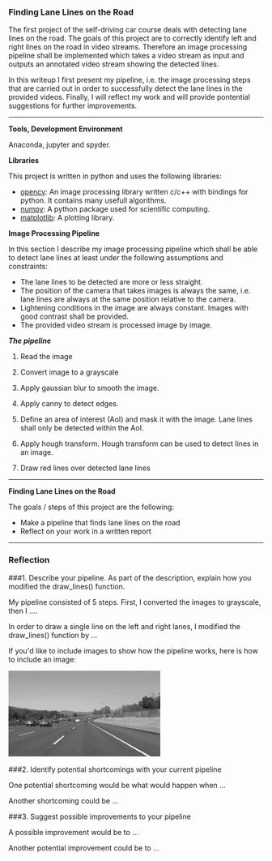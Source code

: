 ### Finding Lane Lines on the Road

The first project of the self-driving car course deals with detecting lane lines on the road. The goals of this project are to correctly identify left and right lines on the road in video streams. 
Therefore an image processing pipeline shall be implemented which takes a video stream as input and outputs an annotated video stream showing the detected lines.

In this writeup I first present my pipeline, i.e. the image processing steps that are carried out in order to successfully detect the lane lines in the provided videos. Finally, I will reflect my work and will provide pontential suggestions for further improvements.

---

**Tools, Development Environment**

Anaconda, jupyter and spyder.

**Libraries**

This project is written in python and uses the following libraries:
* [opencv](http://opencv.org/): An image processing library written c/c++ with bindings for python. It contains many usefull algorithms.
* [numpy](http://www.numpy.org/): A python package used for scientific computing.
* [matplotlib](http://matplotlib.org/): A plotting library.


**Image Processing Pipeline**

In this section I describe my image processing pipeline which shall be able to detect lane lines at least under the following assumptions and constraints:
* The lane lines to be detected are more or less straight.
* The position of the camera that takes images is always the same, i.e. lane lines are always at the same position relative to the camera.
* Lightening conditions in the image are always constant. Images with good contrast shall be provided.
* The provided video stream is processed image by image.

***The pipeline***

1. Read the image

2. Convert image to a grayscale

3. Apply gaussian blur to smooth the image.

4. Apply canny to detect edges.

4. Define an area of interest (AoI) and mask it with the image. Lane lines shall only be detected within the AoI.

5. Apply hough transform. Hough transform can be used to detect lines in an image.

6. Draw red lines over detected lane lines



---

**Finding Lane Lines on the Road**

The goals / steps of this project are the following:
* Make a pipeline that finds lane lines on the road
* Reflect on your work in a written report


[//]: # (Image References)

[image1]: ./examples/grayscale.jpg "Grayscale"

---

### Reflection

###1. Describe your pipeline. As part of the description, explain how you modified the draw_lines() function.

My pipeline consisted of 5 steps. First, I converted the images to grayscale, then I .... 

In order to draw a single line on the left and right lanes, I modified the draw_lines() function by ...

If you'd like to include images to show how the pipeline works, here is how to include an image: 

![alt text][image1]


###2. Identify potential shortcomings with your current pipeline


One potential shortcoming would be what would happen when ... 

Another shortcoming could be ...


###3. Suggest possible improvements to your pipeline

A possible improvement would be to ...

Another potential improvement could be to ...
